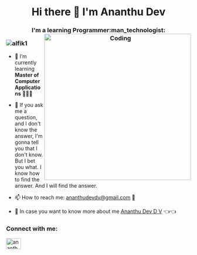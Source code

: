<h1 align="center">  Hi there 👋 I'm Ananthu Dev

</h1>

<h3 align="center">  I'm a learning Programmer:man_technologist:
  
 <img align="right" alt="Coding" width="400" src="https://cdn.dribbble.com/users/1162077/screenshots/3848914/programmer.gif">
  
  <p align="left"> <img src="https://komarev.com/ghpvc/?username=alfik1&label=Profile%20views&color=0e75b6&style=flat" alt="alfik1" /> </p>
                     
</h3>




- 🌱 I’m currently learning **Master of Computer Applications** 🏫👨‍🎓

- 💬 If you ask me a question, and I don't know the answer, I'm gonna tell you that I don't know. But I bet you what. I know how to find the answer. And I will find the answer.


- 📫 How to reach me:  ananthudevdv@gmail.com :incoming_envelope:

- 🤔 In case you want to know more about me [Ananthu Dev D V](https://github.com/ananthudev) :point_left::point_left:

<h3 align="left">Connect with me:</h3>
<p align="left">
<a href="https://www.linkedin.com/in/ananthudev" target="blank"><img align="center" src="https://raw.githubusercontent.com/rahuldkjain/github-profile-readme-generator/master/src/images/icons/Social/linked-in-alt.svg" alt="ananthu dev" height="30" width="40" /></a>
</p>



